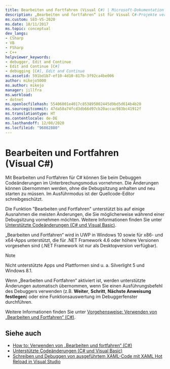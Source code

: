 ```yaml
---
title: Bearbeiten und Fortfahren (Visual C#) | Microsoft-Dokumentation
description: „Bearbeiten und fortfahren“ ist für Visual C#-Projekte verfügbar. Hier erfahren Sie, welche Änderungen unterstützt werden und wie Sie steuern können, ob und wann Ihre Änderungen angewendet werden.
ms.custom: SEO-VS-2020
ms.date: 10/11/2017
ms.topic: conceptual
dev_langs:
- CSharp
- VB
- FSharp
- C++
helpviewer_keywords:
- debugger, Edit and Continue
- Edit and Continue [C#]
- debugging [C#], Edit and Continue
ms.assetid: 591bd1b7-ef10-4d10-817b-3f92ca4be006
author: mikejo5000
ms.author: mikejo
manager: jillfra
ms.workload:
- dotnet
ms.openlocfilehash: 55406001e4017c853895002445d9bd5d614b4b20
ms.sourcegitcommit: 47da50a74fcd3db66d97cb20accac983bc41912f
ms.translationtype: HT
ms.contentlocale: de-DE
ms.lasthandoff: 12/08/2020
ms.locfileid: "96862880"
---
```

# <a name="edit-and-continue-visual-c"></a>Bearbeiten und Fortfahren (Visual C#)
 Mit Bearbeiten und Fortfahren für C# können Sie beim Debuggen Codeänderungen im Unterbrechungsmodus vornehmen. Die Änderungen können übernommen werden, ohne die Debugsitzung anhalten und neu starten zu müssen. Im Ausführmodus ist der Quellcode-Editor schreibgeschützt.

 Die Funktion "Bearbeiten und Fortfahren" unterstützt bis auf einige Ausnahmen die meisten Änderungen, die Sie möglicherweise während einer Debugsitzung vornehmen möchten. Weitere Informationen finden Sie unter [Unterstützte Codeänderungen (C# und Visual Basic)](../debugger/supported-code-changes-csharp.md).

 „Bearbeiten und Fortfahren“ wird in UWP in Windows 10 sowie für x86- und x64-Apps unterstützt, die für .NET Framework 4.6 oder höhere Versionen vorgesehen sind (.NET Framework ist nur als Desktopversion verfügbar).

 > [!NOTE]
 > Nicht unterstützte Apps und Plattformen sind u. a. Silverlight 5 und Windows 8.1.

 Wenn „Bearbeiten und Fortfahren“ aktiviert ist, werden unterstützte Änderungen automatisch übernommen, wenn Sie einen Ausführungsbefehl des Debuggers verwenden (z.B. **Weiter**, **Schritt**, **Nächste Anweisung festlegen**) oder eine Funktionsauswertung im Debuggerfenster durchführen.

 Weitere Informationen finden Sie unter [Vorgehensweise: Verwenden von „Bearbeiten und Fortfahren“ (C#)](../debugger/how-to-use-edit-and-continue-csharp.md).

## <a name="see-also"></a>Siehe auch
- [How to: Verwenden von „Bearbeiten und fortfahren“ (C#)](../debugger/how-to-use-edit-and-continue-csharp.md)
- [Unterstützte Codeänderungen (C# und Visual Basic)](../debugger/supported-code-changes-csharp.md)
- [Schreiben und Debuggen von ausgeführtem XAML-Code mit XAML Hot Reload in Visual Studio](../xaml-tools/xaml-hot-reload.md)
